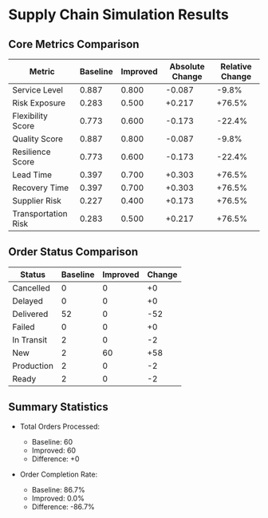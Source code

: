 # Supply Chain Simulation Results

## Core Metrics Comparison

| Metric | Baseline | Improved | Absolute Change | Relative Change |
|--------|-----------|-----------|-----------------|----------------|
| Service Level | 0.887 | 0.800 | -0.087 | -9.8% |
| Risk Exposure | 0.283 | 0.500 | +0.217 | +76.5% |
| Flexibility Score | 0.773 | 0.600 | -0.173 | -22.4% |
| Quality Score | 0.887 | 0.800 | -0.087 | -9.8% |
| Resilience Score | 0.773 | 0.600 | -0.173 | -22.4% |
| Lead Time | 0.397 | 0.700 | +0.303 | +76.5% |
| Recovery Time | 0.397 | 0.700 | +0.303 | +76.5% |
| Supplier Risk | 0.227 | 0.400 | +0.173 | +76.5% |
| Transportation Risk | 0.283 | 0.500 | +0.217 | +76.5% |

## Order Status Comparison

| Status | Baseline | Improved | Change |
|--------|-----------|-----------|--------|
| Cancelled | 0 | 0 | +0 |
| Delayed | 0 | 0 | +0 |
| Delivered | 52 | 0 | -52 |
| Failed | 0 | 0 | +0 |
| In Transit | 2 | 0 | -2 |
| New | 2 | 60 | +58 |
| Production | 2 | 0 | -2 |
| Ready | 2 | 0 | -2 |

## Summary Statistics

- Total Orders Processed:
  - Baseline: 60
  - Improved: 60
  - Difference: +0

- Order Completion Rate:
  - Baseline: 86.7%
  - Improved: 0.0%
  - Difference: -86.7%
